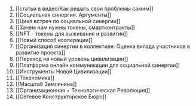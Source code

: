 1. [[статьи в видео/Как решать свои проблемы самим]]
2. [[Социальная синергия. Аргументы]]
3. [[Цикл встреч по социальной синергии]]
4. [[Зачем нам нужны токены, смартконтракты]]
5. [[NFT - токены для выживания и развития]]
6. [[Новый способ кооперации]]
7. [[Организация синергии в коллективе. Оценка вклада участников в развитие проекта]]
8. [[Переход на новый уровень цивилизации]]
9. [[Платформа онлайн коммуникации для социальной синергии]]
10. [[Инструменты Новой Цивилизации]]
11. [[Токеномика]]
12. [[Масштаб Землянина]]
13. [[Организационная + Технологическая Революция]]
14. [[Сетевое Конструкторское Бюро]]
